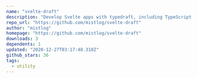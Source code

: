 ```yaml
---
name: "svelte-draft"
description: "Develop Svelte apps with typedraft, including TypeScript support."
repo_url: "https://github.com/mistlog/svelte-draft"
author: "mistlog"
homepage: "https://github.com/mistlog/svelte-draft"
downloads: 3
dependents: 1
updated: "2020-12-27T03:17:48.310Z"
github_stars: 36
tags: 
  - utility
---
```

